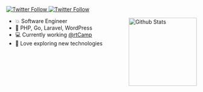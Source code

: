 <p>
  <a href="https://twitter.com/msaimonh3">
    <img alt="Twitter Follow" src="https://img.shields.io/twitter/follow/msaimonh3?color=1DA1F2&logo=twitter&style=for-the-badge">
  </a>
  
  <a href="https://www.linkedin.com/in/saimonh3">
    <img alt="Twitter Follow" src="https://img.shields.io/badge/LinkedIn-0077B5?style=for-the-badge&logo=linkedin&logoColor=white">
  </a>
</p>

<img alt="Github Stats" src="https://github-readme-stats.vercel.app/api?username=saimonh3&show_icons=true" align="right" height="180"/>

- :boom: Software Engineer
- 🖤 PHP, Go, Laravel, WordPress
- :computer: Currently working <a href="https://rtcamp.com/">@rtCamp</a>
- 🚀 Love exploring new technologies
